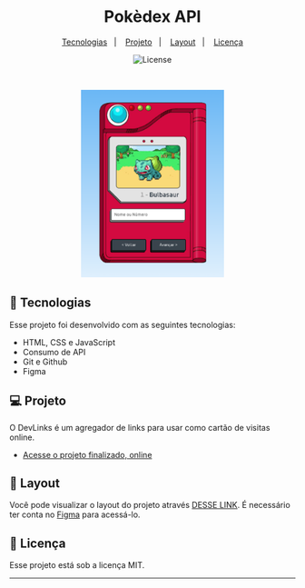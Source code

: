 <h1 align="center"> Pokèdex API </h1>

<p align="center">
  <a href="#-tecnologias">Tecnologias</a>&nbsp;&nbsp;&nbsp;|&nbsp;&nbsp;&nbsp;
  <a href="#-projeto">Projeto</a>&nbsp;&nbsp;&nbsp;|&nbsp;&nbsp;&nbsp;
  <a href="#-layout">Layout</a>&nbsp;&nbsp;&nbsp;|&nbsp;&nbsp;&nbsp;
  <a href="#memo-licença">Licença</a>
</p>

<p align="center">
  <img alt="License" src="https://img.shields.io/static/v1?label=license&message=MIT&color=49AA26&labelColor=000000">
</p>

<br>

<p align="center">
  <img alt="Pokèdex API" src=".github/preview.png" width="50%">
</p>

## 🚀 Tecnologias

Esse projeto foi desenvolvido com as seguintes tecnologias:

- HTML, CSS e JavaScript
- Consumo de API
- Git e Github
- Figma

## 💻 Projeto

O DevLinks é um agregador de links para usar como cartão de visitas online.

- [Acesse o projeto finalizado, online](https://ecerdev.github.io/pokedex)

## 🔖 Layout

Você pode visualizar o layout do projeto através [DESSE LINK](#). É necessário ter conta no [Figma](https://figma.com) para acessá-lo.

## :memo: Licença

Esse projeto está sob a licença MIT.

---
